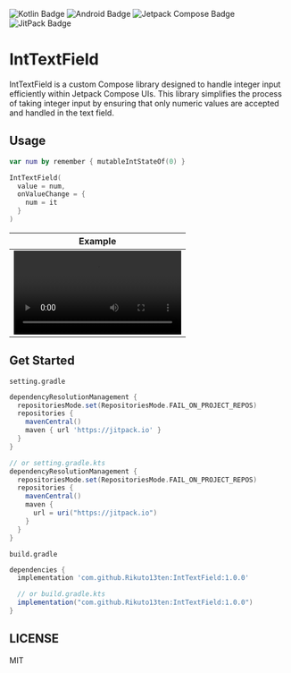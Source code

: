 ![Kotlin Badge](https://img.shields.io/badge/Kotlin-7F52FF?logo=kotlin&logoColor=fff&style=flat)
![Android Badge](https://img.shields.io/badge/Android-34A853?logo=android&logoColor=fff&style=flat)
![Jetpack Compose Badge](https://img.shields.io/badge/Jetpack%20Compose-4285F4?logo=jetpackcompose&logoColor=fff&style=flat)
![JitPack Badge](https://img.shields.io/badge/JitPack-000?logo=jitpack&logoColor=fff&style=flat)

# IntTextField

IntTextField is a custom Compose library designed to handle integer input efficiently within Jetpack Compose UIs. 
This library simplifies the process of taking integer input by ensuring that only numeric values are accepted and handled in the text field.

## Usage
```kotlin
var num by remember { mutableIntStateOf(0) }

IntTextField(
  value = num,
  onValueChange = {
    num = it
  }
)
```
|Example|
|---|
|<video src="https://github.com/Rikuto13ten/IntTextField/assets/69412443/4227b4b1-0341-4fb4-9785-32a780142c50">|


## Get Started
`setting.gradle`
```gradle
dependencyResolutionManagement {
  repositoriesMode.set(RepositoriesMode.FAIL_ON_PROJECT_REPOS)
  repositories {
    mavenCentral()
    maven { url 'https://jitpack.io' }
  }
}

// or setting.gradle.kts
dependencyResolutionManagement {
  repositoriesMode.set(RepositoriesMode.FAIL_ON_PROJECT_REPOS)
  repositories {
    mavenCentral()
    maven {
      url = uri("https://jitpack.io")
    }
  }
}
```

`build.gradle`
```gradle
dependencies {
  implementation 'com.github.Rikuto13ten:IntTextField:1.0.0'

  // or build.gradle.kts
  implementation("com.github.Rikuto13ten:IntTextField:1.0.0")
}
```

## LICENSE
MIT
